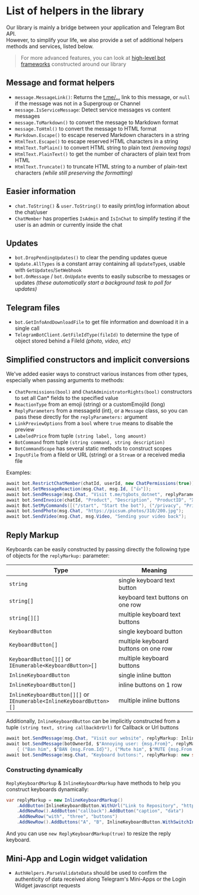 ﻿# List of helpers in the library

Our library is mainly a bridge between your application and Telegram Bot API.  
However, to simplify your life, we also provide a set of additional helpers methods and services, listed below.

> For more advanced features, you can look at [high-level bot frameworks](https://github.com/TelegramBots/Telegram.Bot/wiki) constructed around our library

## Message and format helpers

- `message.MessageLink()`: Returns the <a href="t.me">t.me/...</a> link to this message, or `null` if the message was not in a Supergroup or Channel
- `message.IsServiceMessage`: Detect service messages vs content messages
- `message.ToMarkdown()` to convert the message to Markdown format
- `message.ToHtml()` to convert the message to HTML format
- `Markdown.Escape()` to escape reserved Markdown characters in a string
- `HtmlText.Escape()` to escape reserved HTML characters in a string
- `HtmlText.ToPlain()` to convert HTML string to plain text _(removing tags)_
- `HtmlText.PlainText()` to get the number of characters of plain text from HTML
- `HtmlText.Truncate()` to truncate HTML string to a number of plain-text characters _(while still preserving the formatting)_

## Easier information
- `chat.ToString()` & `user.ToString()` to easily print/log information about the chat/user
- `ChatMember` has properties `IsAdmin` and `IsInChat` to simplify testing if the user is an admin or currently inside the chat

## Updates
- `bot.DropPendingUpdates()` to clear the pending updates queue
- `Update.AllTypes` is a constant array containing all `UpdateType`s, usable with `GetUpdates`/`SetWebhook`
- `bot.OnMessage` / `bot.OnUpdate` events to easily subscribe to messages or updates
_(these automatically start a background task to poll for updates)_

## Telegram files
- `bot.GetInfoAndDownloadFile` to get file information and download it in a single call
- `TelegramBotClient.GetFileIdType(fileId)` to determine the type of object stored behind a FileId _(photo, video, etc)_

## Simplified constructors and implicit conversions
We've added easier ways to construct various instances from other types, especially when passing arguments to methods:
- `ChatPermissions(bool)` and `ChatAdministratorRights(bool)` constructors to set all Can* fields to the specified value
- `ReactionType` from an emoji (string) or a customEmojiId (long)
- `ReplyParameters` from a messageId (int), or a `Message` class, so you can pass these directly for the `replyParameters:` argument
- `LinkPreviewOptions` from a `bool` where `true` means to disable the preview
- `LabeledPrice` from tuple `(string label, long amount)`
- `BotCommand` from tuple `(string command, string description)`
- `BotCommandScope` has several static methods to construct scopes
- `InputFile` from a fileId or URL (string) or a `Stream` or a received media file

Examples:
```csharp
await bot.RestrictChatMember(chatId, userId, new ChatPermissions(true)); // unmute
await bot.SetMessageReaction(msg.Chat, msg.Id, ["👍"]);
await bot.SendMessage(msg.Chat, "Visit t.me/tgbots_dotnet", replyParameters: msg, linkPreviewOptions: true);
await bot.SendInvoice(chatId, "Product", "Description", "ProductID", "XTR", [("Price", 500)]);
await Bot.SetMyCommands([("/start", "Start the bot"), ("/privacy", "Privacy policy")], BotCommandScope.AllPrivateChats());
await bot.SendPhoto(msg.Chat, "https://picsum.photos/310/200.jpg");
await bot.SendVideo(msg.Chat, msg.Video, "Sending your video back");
```

## Reply Markup

Keyboards can be easily constructed by passing directly the following type of objects for the `replyMarkup:` parameter:

| Type | Meaning |
|------|---------|
| `string` | single keyboard text button |
| `string[]` | keyboard text buttons on one row |
| `string[][]` | multiple keyboard text buttons |
| `KeyboardButton` | single keyboard button |
| `KeyboardButton[]` | multiple keyboard buttons on one row |
| `KeyboardButton[][]` or<br/>`IEnumerable<KeyboardButton>[]` | multiple keyboard buttons |
| `InlineKeyboardButton` | single inline button |
| `InlineKeyboardButton[]` | inline buttons on 1 row |
| `InlineKeyboardButton[][]` or<br/> `IEnumerable<InlineKeyboardButton>[]` | multiple inline buttons |

Additionally, `InlineKeyboardButton` can be implicitly constructed from a tuple `(string text, string callbackOrUrl)` for Callback or Url buttons
```csharp
await bot.SendMessage(msg.Chat, "Visit our website", replyMarkup: InlineKeyboardButton.WithUrl("Click here", "https://telegrambots.github.io/book/"));
await bot.SendMessage(botOwnerId, $"Annoying user: {msg.From}", replyMarkup: new InlineKeyboardButton[]
    { ("Ban him", $"BAN {msg.From.Id}"), ("Mute him", $"MUTE {msg.From.Id}") });
await bot.SendMessage(msg.Chat, "Keyboard buttons:", replyMarkup: new string[] { "MENU", "INFO", "LANGUAGE" });
```
### Constructing dynamically
`ReplyKeyboardMarkup` & `InlineKeyboardMarkup` have methods to help you construct keyboards dynamically:
```csharp
var replyMarkup = new InlineKeyboardMarkup()
    .AddButton(InlineKeyboardButton.WithUrl("Link to Repository", "https://github.com/TelegramBots/Telegram.Bot"))
    .AddNewRow().AddButton("callback").AddButton("caption", "data")
    .AddNewRow("with", "three", "buttons")
    .AddNewRow().AddButtons("A", "B", InlineKeyboardButton.WithSwitchInlineQueryCurrentChat("switch"));
```

And you can use `new ReplyKeyboardMarkup(true)` to resize the reply keyboard.

## Mini-App and Login widget validation
- `AuthHelpers.ParseValidateData` should be used to confirm the authenticity of data received along Telegram's Mini-Apps or the Login Widget javascript requests
